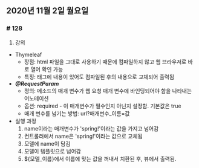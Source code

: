 ## 2020년 11월 2일 월요일
### # 128
1. 강의
- Thymeleaf
	- 장점: html 파일을 그대로 사용하기 때문에 컴파일하지 않고 웹 브라우저로 바로 열어 확인 가능
	- 특징: 태그에 내용이 있어도 컴파일된 후의 내용으로 교체되어 출력됨
- ***@RequestParam***
	- 정의: 메소드의 매개 변수가 웹 요청 매개 변수에 바인딩되어야 함을 나타내는 어노테이션
	- 옵션: required - 이 매개변수가 필수인지 아닌지 설정함. 기본값은 true
	-  매개 변수를 넘기는 방법: url?매개변수_이름=값
- 실행 과정
	1. name이라는 매개변수가 'spring!'이라는 값을 가지고 넘어감
	2. 컨트롤러에서 name은 'spring!'이라는 값으로 교체됨
	3. 모델에 name이 담김
	4. 모델이 템플릿으로 넘어감
	5. ${모델_이름}에서 이름에 맞는 값을 꺼내서 치환된 후, 뷰에서 출력됨.
